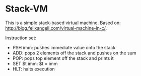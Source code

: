 # Stack-VM

This is a simple stack-based virtual machine. Based on: http://blog.felixangell.com/virtual-machine-in-c/.

Instruction set:
 - PSH imm: pushes immediate value onto the stack
 - ADD: pops 2 elements off the stack and pushes on the sum
 - POP: pops top element off the stack and prints it
 - SET $t imm: $t = imm
 - HLT: halts execution
